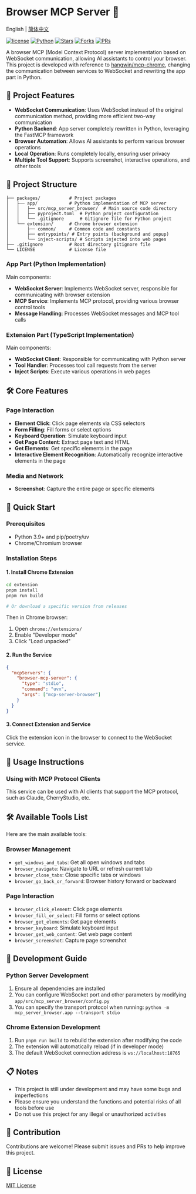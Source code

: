 # Browser MCP Server 🚀

English | [简体中文](README.md)

[![license](https://img.shields.io/badge/license-MIT-blue.svg)](LICENSE) [![Python](https://img.shields.io/badge/Python-3.11%2B-blue.svg)](https://www.python.org/downloads/) [![Stars](https://img.shields.io/github/stars/hihuzhen/browser-mcp.svg?style=social&label=Stars)](https://github.com/hihuzhen/browser-mcp/stargazers) [![Forks](https://img.shields.io/github/forks/hihuzhen/browser-mcp.svg?style=social&label=Forks)](https://github.com/hihuzhen/browser-mcp/network/members) [![PRs](https://img.shields.io/badge/PRs-welcome-brightgreen.svg)](https://github.com/hihuzhen/browser-mcp/pulls)

A browser MCP (Model Context Protocol) server implementation based on WebSocket communication, allowing AI assistants to control your browser. This project is developed with reference to [hangwin/mcp-chrome](https://github.com/hangwin/mcp-chrome), changing the communication between services to WebSocket and rewriting the app part in Python.

## 🚀 Project Features

- **WebSocket Communication**: Uses WebSocket instead of the original communication method, providing more efficient two-way communication
- **Python Backend**: App server completely rewritten in Python, leveraging the FastMCP framework
- **Browser Automation**: Allows AI assistants to perform various browser operations
- **Local Operation**: Runs completely locally, ensuring user privacy
- **Multiple Tool Support**: Supports screenshot, interactive operations, and other tools

## 📁 Project Structure

```
├── packages/           # Project packages
│   ├── app/            # Python implementation of MCP server
│   │   ├── src/mcp_server_browser/  # Main source code directory
│   │   ├── pyproject.toml  # Python project configuration
│   │   └── .gitignore      # Gitignore file for Python project
│   └── extension/      # Chrome browser extension
│       ├── common/     # Common code and constants
│       ├── entrypoints/ # Entry points (background and popup)
│       └── inject-scripts/ # Scripts injected into web pages
├── .gitignore          # Root directory gitignore file
└── LICENSE             # License file
```

### App Part (Python Implementation)

Main components:
- **WebSocket Server**: Implements WebSocket server, responsible for communicating with browser extension
- **MCP Service**: Implements MCP protocol, providing various browser control tools
- **Message Handling**: Processes WebSocket messages and MCP tool calls

### Extension Part (TypeScript Implementation)

Main components:
- **WebSocket Client**: Responsible for communicating with Python server
- **Tool Handler**: Processes tool call requests from the server
- **Inject Scripts**: Execute various operations in web pages

## 🛠️ Core Features

### Page Interaction
- **Element Click**: Click page elements via CSS selectors
- **Form Filling**: Fill forms or select options
- **Keyboard Operation**: Simulate keyboard input
- **Get Page Content**: Extract page text and HTML
- **Get Elements**: Get specific elements in the page
- **Interactive Element Recognition**: Automatically recognize interactive elements in the page

### Media and Network
- **Screenshot**: Capture the entire page or specific elements

## 🚀 Quick Start

### Prerequisites

- Python 3.9+ and pip/poetry/uv
- Chrome/Chromium browser

### Installation Steps

#### 1. Install Chrome Extension

```bash
cd extension
pnpm install
pnpm run build

# Or download a specific version from releases
```

Then in Chrome browser:
1. Open `chrome://extensions/`
2. Enable "Developer mode"
3. Click "Load unpacked"

#### 2. Run the Service

```json
{
  "mcpServers": {
    "browser-mcp-server": {
      "type": "stdio",
      "command": "uvx",
      "args": ["mcp-server-browser"]
    }
  }
}
```

#### 3. Connect Extension and Service

Click the extension icon in the browser to connect to the WebSocket service.

## 📝 Usage Instructions

### Using with MCP Protocol Clients

This service can be used with AI clients that support the MCP protocol, such as Claude, CherryStudio, etc.

## 🛠️ Available Tools List

Here are the main available tools:

### Browser Management
- `get_windows_and_tabs`: Get all open windows and tabs
- `browser_navigate`: Navigate to URL or refresh current tab
- `browser_close_tabs`: Close specific tabs or windows
- `browser_go_back_or_forward`: Browser history forward or backward

### Page Interaction
- `browser_click_element`: Click page elements
- `browser_fill_or_select`: Fill forms or select options
- `browser_get_elements`: Get page elements
- `browser_keyboard`: Simulate keyboard input
- `browser_get_web_content`: Get web page content
- `browser_screenshot`: Capture page screenshot

## 🔧 Development Guide

### Python Server Development

1. Ensure all dependencies are installed
2. You can configure WebSocket port and other parameters by modifying `app/src/mcp_server_browser/config.py`
3. You can specify the transport protocol when running: `python -m mcp_server_browser.app --transport stdio`

### Chrome Extension Development

1. Run `pnpm run build` to rebuild the extension after modifying the code
2. The extension will automatically reload (if in developer mode)
3. The default WebSocket connection address is `ws://localhost:18765`

## 📋 Notes

- This project is still under development and may have some bugs and imperfections
- Please ensure you understand the functions and potential risks of all tools before use
- Do not use this project for any illegal or unauthorized activities

## 🤝 Contribution

Contributions are welcome! Please submit issues and PRs to help improve this project.

## 📄 License

[MIT License](LICENSE)